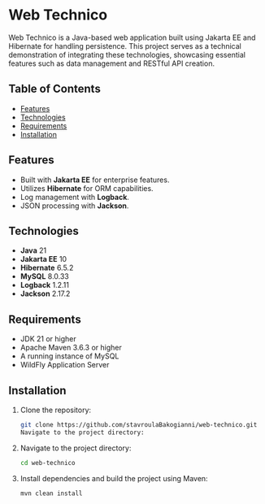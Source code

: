 # Web Technico

Web Technico is a Java-based web application built using Jakarta EE and Hibernate for handling persistence. This project serves as a technical demonstration of integrating these technologies, showcasing essential features such as data management and RESTful API creation.

## Table of Contents

- [Features](#features)
- [Technologies](#technologies)
- [Requirements](#requirements)
- [Installation](#installation)

## Features

- Built with **Jakarta EE** for enterprise features.
- Utilizes **Hibernate** for ORM capabilities.
- Log management with **Logback**.
- JSON processing with **Jackson**.

## Technologies

- **Java** 21
- **Jakarta EE** 10
- **Hibernate** 6.5.2
- **MySQL** 8.0.33
- **Logback** 1.2.11
- **Jackson** 2.17.2

## Requirements

- JDK 21 or higher
- Apache Maven 3.6.3 or higher
- A running instance of MySQL
- WildFly Application Server

## Installation

1. Clone the repository:

   ```bash
   git clone https://github.com/stavroulaBakogianni/web-technico.git
   Navigate to the project directory:
   
2. Navigate to the project directory:
   ```bash
   cd web-technico

3. Install dependencies and build the project using Maven:
   ```bash
   mvn clean install

  
